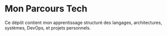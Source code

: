 # Mon Parcours Tech

Ce dépôt contient mon apprentissage structuré des langages, architectures, systèmes, DevOps, et projets personnels.
